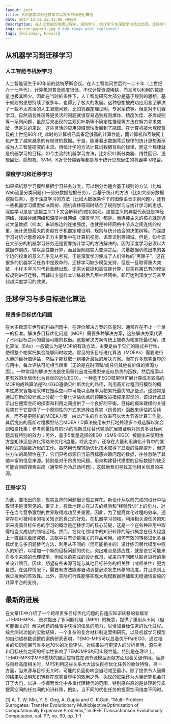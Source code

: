 ```yaml
---
layout: post
title: 从机器学习到迁移学习以及多目标进化算法
date: 2017-12-21 22:41:00 +0800
description: 在人工智能的发展过程中，规则学习、统计学习与深度学习依次出现。迁移学习利用相关数据与知识学习问题模型的特性，适合用于解决昂贵多目标优化问题。最近，已有算法框架将迁移学习运用到多目标进化算法，解决昂贵多目标优化问题。
img: course-paper1.jpg # Add image post (optional)
tags: [Holidays, Hawaii]
---
```

## 从机器学习到迁移学习
### 人工智能与机器学习
人工智能诞生于60年前的达特茅斯会议。在人工智能问世后的一二十年（上世纪六十七年代），计算机的普及程度很低，不仅计算资源稀缺，而且可以利用的数据量也极其稀少。因此在当时的条件下，人工智能研究大部分是基于规则的思想。基于规则的思想持续了很多年，也得到了极大的发展。这种思想被成功应用甚至解决了一些不太灵活的人工智能问题，比如机器定理证明，专家系统等。但是对于机器学习、自然语言处理等更灵活的问题就很容易遇到规则爆炸、精度欠佳、矛盾规则等一系列问题，虽然后来出现的主观贝叶斯等不确定性推理等方法在努力寻求突破，但是总的来说，这些灵活的应用领域很快发展到了瓶颈。在计算机被大规模普及的上世纪90年代, 此时的计算机已具备足够高的计算性能，而计算机和互联网上也产生了越来越多的有规律的数据。于是，能够看出数据背后规律的统计思想渐渐成为人工智能研究的主流。用统计学的方法计算出数据背后的规律，而这个规律就是机器学习的目标。如今主流的机器学习方法，比如贝叶斯分类器、线性回归、逻辑回归、感知机、SVM、K近邻分类器等都是基于统计思想诞生的机器学习模型。
### 深度学习和迁移学习
如果把机器学习模型根据学习任务分类，可以划分为适合基于规则的方法（比如Web流量分类问题和一部分数据挖掘任务），合基于统计的方法（比如大部分数据挖掘任务），基于深度学习的方法（比如大数据条件下的图像语音识别问题），还有一些机器学习模型如决策树、随机森林等同时结合了规则学习与统计学习的思想。深度学习是是“连接主义”(下文会解释)的成功实现。连接主义的典型代表就是神经网络，浅层神经网络和深度神经网络（深度学习）都是。而连接主义的核心就是通过大量数据（样本）来训练边的连接强度，也就是神经网络中节点之间连线的权重。统计思想最大的贡献在于机器定理证明、规则与统计结合的决策树等。而深度学习对统计思想的冲击力主要集中在计算机视觉、语音识别等领域。但是，如今现在大部分的机器学习任务还是要靠统计学习的方法解决的，因为深度学习必须以大数据作训练，辅以高性能计算，而且当网络变大变深之后，海量数据训练出来的各个边的权重的意义几乎无从考究，于是深度学习便成了人们俗称的“黑匣子”，这在很多的机器学习任务中是致命的。迁移学习缺少模型支持，但是一旦取得重大突破，小样本学习时代将重磅出现。无需大数据和高性能计算，只需将某已有的模型按规则进行迁移，再辅以少量样本训练最后几层神经网络，即可达到深度学习甚至超越深度学习的效果。
## 迁移学习与多目标进化算法
### 昂贵多目标优化问题
在大多数现实世界的利益问题中，在评价解决方案的质量时，通常存在不止一个单一的标准。解决多目标优化问题（MOP）需要多种解决方案，这些解决方案代表了不同目标之间的最佳可能的权衡。这些解决方案传统上被称为帕累托最优解。进化算法（EAs）一般被认为是MOP的有效方法，主要是由于它们的隐式并行性，使得整个帕累托集合能够同时收敛。常见的多目标进化算法（MOEAs）需要进行大量的目标值评估，然后才能获取一组接近最优的解决方案。而在许多现实世界的应用中，每次评估可能相当昂贵（无论是在时间和/或任何其他有价值的资源方面）。一种常用的解决方法是使用替代品或元模型来近似昂贵的函数，然后搜索以更有效的全局优化为目标的近似EGO）。一种基于EGO框架但扩展计算成本较高的MOP的成熟算法是ParEGO遵循贝叶斯优化的路径，利用高斯过程回归模型的概率性质来智能地采样在搜索空间中可能以高概率为帕累托最优的那些点。这通常是通过在新的设计点上分配一个量化评估优点的预期改进措施来实现的，该设计点显示出在搜索空间的探索和利用之间提供了一个良好的平衡。目标的概率建模的关键优势在于它提供了一个原则性的方式来选择由真实（昂贵的）函数来评估的后续点，而不是更随机的MOEA方案。由此产生的样本效率可以大大节省计算工作量。其后提出的高斯过程模型结合MOEA / D算法被用来并行地处理多个候选解以聚合到帕累托集；参考向量指导的EA的高斯过程替代辅助扩展被证明对昂贵多目标问题具有特别的效力；另外，基于S度量选择的EGO（SMS-EGO）被提出来使用协方差矩阵适应演化策略来优化S度量。除此之外，还存在大量利用演化计算中的某种形式的函数近似的工作。虽然用代理辅助优化技术取得了显着的性能提升，但这些方法的局限性在于，它们只考虑源自当前目标感兴趣问题的数据，往往忽略了其他丰富的信息来源。特别是对于昂贵的问题，用来构建替代模型的目标数据的缺乏可能会阻碍搜索进度（通常称为冷启动问题），这鼓励我们寻找其他相关信息的来源。
### 迁移学习
为此，要指出的是，现实世界的问题很少孤立存在。新设计从以前完成的设计中抽取很多是很常见的。事实上，有效地建立在过去的经验和“经验教训”上的能力，对于在当今竞争激烈的世界取得成功至关重要。因此，为了提高优化过程的效率，通常存在可被利用的相关知识的真正的好处。在机器学习领域，利用相关源任务的知识来提高目标任务的学习的概念是迁移学习的核心前提，这是一个在各种应用中取得相当大成功的领域区域。然而，在优化领域中的知识转移的等价概念在很大程度上一直困扰着研究者，文献中只有少数相关的作品可用。如何有效的转移进化多目标优化与多问题替代方法，利用从不同的（但可能相关的）设计练习替代模型中嵌入的知识，以增加一个新的目标问题的优化。突出难点是适应性，就是说它可能来自多个来源的代理模型，例如以前完成的设计练习，或来自不同团队联合进行的相关设计项目。因此，期望有些来源可能与其他目标任务的相关性（或相关性）更为自然。在这种情况下，需要有方法能够自动调整必须发生转移的程度，并且原则上保证搜索的有效性。此外，实际可行性能够实现大规模数据存储和无缝通信设施的计算平台的支持。
## 最新的进展
在文章[1]中介绍了一个跨昂贵多目标优化问题的自适应知识转移的新框架~TEMO-MPS， 首次提出了多问题代理（MPS）的概念，提供了重用从不同（但可能相关的）解决问题的经验中获得的信息的能力，以增加目标任务的优化过程。 综合测试功能的实验结果，一个复杂的复合材料制造案例研究，以及机器学习模型的自动超参数调整的案例研究表明，TEMO-MPS可以显着优于ParEGO，通过相关的知识挖掘节省多达70％的功能评估。对结果进行更深入的分析表明，源任务和目标任务之间的相似性影响了TEMOMPS的可实现性能。特别是在理论上，TEMO-MPS中MPS模块的自适应特性在调节源模型贡献方面起着关键作用。当源与目标高度相关时，MPS利用这些关系大大加快目标优化任务的收敛特性。另一方面，当来源与目标无关时，可能的负面影响会自动减至最小。除了提供令人鼓舞的结果以证明知识转移在现实世界中的效用之外，拟议的框架还为大量研究机会打开了大门，以进一步探索优化中多重代理替代的范围。特别感兴趣的是处理跨异质搜索空间的任务间的知识转移，例如，当不同的优化任务的搜索空间维度不同时。



[1] A. T. W. Min, Y. S. Ong, A. Gupta and C. K.Goh, "Multi-Problem Surrogates: Transfer Evolutionary MultiobjectiveOptimization of Computationally Expensive Problems," in IEEE Transactionson Evolutionary Computation, vol. PP, no. 99, pp. 1-1
